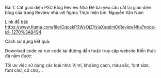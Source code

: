 Bài 1: Cắt giao diện PSD Blog Review Nhà
Đề bài yêu cầu cắt lại giao diện blog của trang Review nhà với figma Thực hiện bởi: Nguyễn Văn Nam

Link đề bài: https://www.figma.com/file/OqoskP3WsOjZYsIaXsqdm0/ReviewNha?node-id=1270%3A8494

Cách sử dụng kết quả:

Download code và run code tại đường dẫn  hoặc truy cập website 
Kiến thức đã nắm được:

Tối ưu việc sử dụng các loại như: Vị trí, khoảng cách, màu sắc, font size, font chữ, cỡ chữ,...